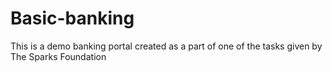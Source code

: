 # Basic-banking
This is a demo banking portal created as a part of one of the tasks given by The Sparks Foundation
